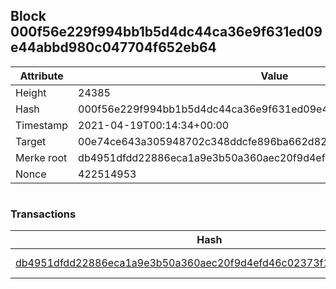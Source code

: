 ## Block 000f56e229f994bb1b5d4dc44ca36e9f631ed09e44abbd980c047704f652eb64

Attribute | Value
--- | ---
Height | 24385
Hash | 000f56e229f994bb1b5d4dc44ca36e9f631ed09e44abbd980c047704f652eb64
Timestamp | 2021-04-19T00:14:34+00:00
Target | 00e74ce643a305948702c348ddcfe896ba662d82c1a228faf4ad12250f07334e
Merke root | db4951dfdd22886eca1a9e3b50a360aec20f9d4efd46c02373f1ec79e183a9ba
Nonce | 422514953

```

```

### Transactions

Hash | Amount
--- | ---
[db4951dfdd22886eca1a9e3b50a360aec20f9d4efd46c02373f1ec79e183a9ba](db4951dfdd22886eca1a9e3b50a360aec20f9d4efd46c02373f1ec79e183a9ba.md) | 10.00000000 SKEPTI 
